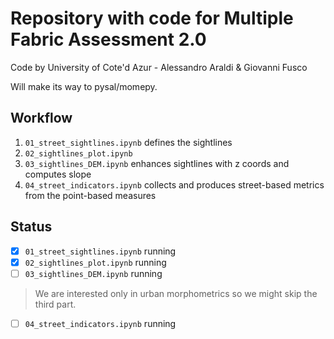 # Repository with code for Multiple Fabric Assessment 2.0

Code by University of Cote'd Azur - Alessandro Araldi & Giovanni Fusco

Will make its way to pysal/momepy.

## Workflow

1. `01_street_sightlines.ipynb` defines the sightlines
2. `02_sightlines_plot.ipynb`
3. `03_sightlines_DEM.ipynb` enhances sightlines with z coords and computes slope
4. `04_street_indicators.ipynb` collects and produces street-based metrics from the point-based measures

## Status

- [x] `01_street_sightlines.ipynb` running
- [x] `02_sightlines_plot.ipynb` running
- [ ] `03_sightlines_DEM.ipynb` running
> We are interested only in urban morphometrics so we might skip the third part.
- [ ] `04_street_indicators.ipynb` running

